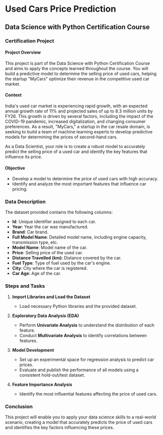 # Used Cars Price Prediction

## Data Science with Python Certification Course

### Certification Project

#### Project Overview

This project is part of the Data Science with Python Certification Course and aims to apply the concepts learned throughout the course. You will build a predictive model to determine the selling price of used cars, helping the startup "MyCars" optimize their revenue in the competitive used car market.

#### Context

India's used car market is experiencing rapid growth, with an expected annual growth rate of 11% and projected sales of up to 8.3 million units by FY26. This growth is driven by several factors, including the impact of the COVID-19 pandemic, increased digitalization, and changing consumer preferences. As a result, "MyCars," a startup in the car resale domain, is seeking to build a team of machine learning experts to develop predictive models for determining the prices of second-hand cars.

As a Data Scientist, your role is to create a robust model to accurately predict the selling price of a used car and identify the key features that influence its price.

#### Objective

- Develop a model to determine the price of used cars with high accuracy.
- Identify and analyze the most important features that influence car pricing.

### Data Description

The dataset provided contains the following columns:

- **Id**: Unique identifier assigned to each car.
- **Year**: Year the car was manufactured.
- **Brand**: Car brand.
- **Full Model Name**: Detailed model name, including engine capacity, transmission type, etc.
- **Model Name**: Model name of the car.
- **Price**: Selling price of the used car.
- **Distance Travelled (km)**: Distance covered by the car.
- **Fuel Type**: Type of fuel used by the car's engine.
- **City**: City where the car is registered.
- **Car Age**: Age of the car.

### Steps and Tasks

1. **Import Libraries and Load the Dataset**  
   - Load necessary Python libraries and the provided dataset.

2. **Exploratory Data Analysis (EDA)**  
   - Perform **Univariate Analysis** to understand the distribution of each feature.  
   - Conduct **Multivariate Analysis** to identify correlations between features.

3. **Model Development**  
   - Set up an experimental space for regression analysis to predict car prices.  
   - Evaluate and publish the performance of all models using a consistent hold-out/test dataset.  

4. **Feature Importance Analysis**  
   - Identify the most influential features affecting the price of used cars.

### Conclusion

This project will enable you to apply your data science skills to a real-world scenario, creating a model that accurately predicts the price of used cars and identifies the key factors influencing these prices.